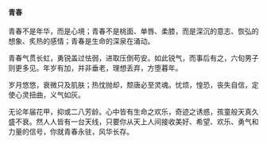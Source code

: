 #### 青春

青春不是年华，而是心境；青春不是桃面、单唇、柔膝，而是深沉的意志、恢弘的想象、炙热的感情；青春是生命的深泉在涌动。

青春气贯长虹，勇锐盖过怯弱，进取压倒苟安。如此锐气，而事后有之，六旬男子则更多见。年岁有加，并非垂老，理想丢弃，方堕暮年。

岁月悠悠，衰微只及肌肤；热忱抛却，颓唐必至灵魂。忧烦，惶恐，丧失自信，定使心灵扭曲，义气如灰。

无论年届花甲，抑或二八芳龄。心中皆有生命之欢乐，奇迹之诱惑，孩童般天真久盛不衰。然人人皆有一台天线，只要你从天上人间接收美好、希望、欢乐、勇气和力量的信号，你就青春永驻，风华长存。

